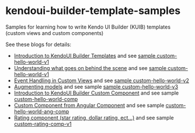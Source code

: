 # kendoui-builder-template-samples
Samples for learning how to write Kendo UI Builder (KUIB) templates (custom views and custom components)

See these blogs for details:
 * [Introduction to KendoUI Builder Templates](https://goo.gl/feRMEd) and see [sample custom-hello-world-v1](https://github.com/thierryciot/kendoui-builder-template-samples/tree/master/templates/views/custom-hello-world-v1)
 * [Understanding what goes on behind the scene](https://goo.gl/cDHZoS) and see [sample custom-hello-world-v1](https://github.com/thierryciot/kendoui-builder-template-samples/tree/master/templates/views/custom-hello-world-v1)
 * [Event Handling in Custom Views](https://goo.gl/do9Ly5) and see [sample custom-hello-world-v2](https://github.com/thierryciot/kendoui-builder-template-samples/tree/master/templates/views/custom-hello-world-v2)
 * [Augmenting models](https://goo.gl/T4komk) and see sample [sample custom-hello-world-v3](https://github.com/thierryciot/kendoui-builder-template-samples/tree/master/templates/views/custom-hello-world-v3)
 * [Introduction to KendoUI Builder Custom Component](https://goo.gl/S7fdVx) and see sample [custom-hello-world-comp](https://github.com/thierryciot/kendoui-builder-template-samples/tree/master/templates/components/custom-hello-world-comp)
 * [Custom Component from Angular Component](https://goo.gl/6aAh8r) and see sample [custom-hello-world-ang-comp](https://github.com/thierryciot/kendoui-builder-template-samples/tree/master/templates/components/custom-hello-world-ang-comp)
 * [Rating component (star rating, dollar rating, ect...)](https://goo.gl/FDVrE9) and see sample [custom-rating-comp-v1](https://github.com/thierryciot/kendoui-builder-template-samples/tree/master/templates/components/custom-rating-comp-v1)
